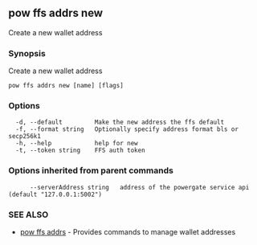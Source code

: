 ## pow ffs addrs new

Create a new wallet address

### Synopsis

Create a new wallet address

```
pow ffs addrs new [name] [flags]
```

### Options

```
  -d, --default         Make the new address the ffs default
  -f, --format string   Optionally specify address format bls or secp256k1
  -h, --help            help for new
  -t, --token string    FFS auth token
```

### Options inherited from parent commands

```
      --serverAddress string   address of the powergate service api (default "127.0.0.1:5002")
```

### SEE ALSO

* [pow ffs addrs](pow_ffs_addrs.md)	 - Provides commands to manage wallet addresses

